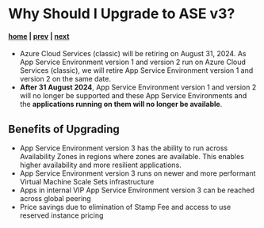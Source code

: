 # Why Should I Upgrade to ASE v3?

#### [home](./readme.md) | [prev](./readme.md) | [next](./migration-options.md)

- Azure Cloud Services (classic) will be retiring on August 31, 2024. As App Service Environment version 1 and version 2 run on Azure Cloud Services (classic), we will retire App Service Environment version 1 and version 2 on the same date.
- **After 31 August 2024**, App Service Environment version 1 and version 2 will no longer be supported and these App Service Environments and the **applications running on them will no longer be available**.

## Benefits of Upgrading
- App Service Environment version 3 has the ability to run across Availability Zones in regions where zones are available. This enables higher availability and more resilient applications.
- App Service Environment version 3 runs on newer and more performant Virtual Machine Scale Sets infrastructure 
- Apps in internal VIP App Service Environment version 3 can be reached across global peering 
- Price savings due to elimination of Stamp Fee and access to use reserved instance pricing 
